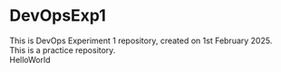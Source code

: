 # DevOpsExp1
This is DevOps Experiment 1 repository, created on 1st February 2025.<br>This is a practice repository.<br>HelloWorld
